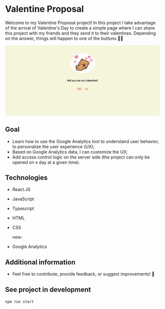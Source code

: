 # Valentine Proposal

Welcome to my Valentine Proposal project!
In this project I take advantage of the arrival of Valentine's Day to create a simple page where I can share this project with my friends and they send it to their valentines.
Depending on the answer, things will happen to one of the buttons 🤪🤪

![Image 1](./valentine/public/valentine.png)

## Goal

- Learn how to use the Google Analytics tool to understand user behavior, to personalize the user experience (UX);
- Based on Google Analytics data, I can customize the UX;
- Add access control logic on the server side (the project can only be opened on x day at a given time).

## Technologies

- React.JS
- JavaScript
- Typescript
- HTML
- CSS

  new:

- Google Analytics

## Additional information

- Feel free to contribute, provide feedback, or suggest improvements! 💪

## See project in development

`npm run start`

